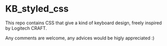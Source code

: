 # KB_styled_css

This repo contains CSS that give a kind of keyboard design, freely inspired by Logitech CRAFT.

Any comments are welcome, any advices would be higly appreciated :) 
